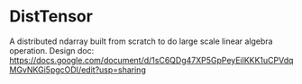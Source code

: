 # DistTensor

A distributed ndarray built from scratch to do large scale linear algebra operation.
Design doc: https://docs.google.com/document/d/1sC6QDg47XP5GpPeyEilKKK1uCPVdqMGvNKGi5pgcODI/edit?usp=sharing
